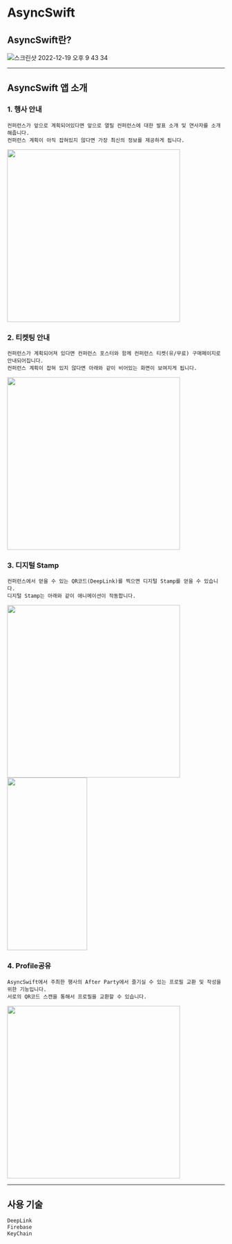 # AsyncSwift
## AsyncSwift란?
![스크린샷 2022-12-19 오후 9 43 34](https://user-images.githubusercontent.com/55151796/209364676-179c792e-b8f0-4213-aaf0-e9961b5d29ac.png)

---
## AsyncSwift 앱 소개
### 1. 행사 안내
```
컨퍼런스가 앞으로 계획되어있다면 앞으로 열릴 컨퍼런스에 대한 발표 소개 및 연사자를 소개해줍니다.
컨퍼런스 계획이 아직 잡혀있지 않다면 가장 최신의 정보를 제공하게 됩니다.
```
<p align="left">
<img src="https://user-images.githubusercontent.com/55151796/208431915-2793d71c-109d-4c81-8617-b51ff76d82e9.PNG" height=400>
</p>

### 2. 티켓팅 안내
```
컨퍼런스가 계획되어져 있다면 컨퍼런스 포스터와 함께 컨퍼런스 티켓(유/무료) 구매페이지로 안내되어집니다.
컨퍼런스 계획이 잡혀 있지 않다면 아래와 같이 비어있는 화면이 보여지게 됩니다.
```
<p align="left">
<img src="https://user-images.githubusercontent.com/55151796/208436508-34ada2d0-17b3-4232-9d6d-47a263798f13.PNG" height=400>
</p>

### 3. 디지털 Stamp 
```
컨퍼런스에서 얻을 수 있는 QR코드(DeepLink)를 찍으면 디지털 Stamp를 얻을 수 있습니다.
디지털 Stamp는 아래와 같이 애니메이션이 작동합니다.
```
<p align="left">
<img src="https://user-images.githubusercontent.com/55151796/208449937-a5b313e9-f783-42fe-a0d3-4ea8bd60ffd4.PNG" height=400>
<img src="https://user-images.githubusercontent.com/55151796/208467879-174a0159-1cb2-4278-b376-d1157232be94.gif" height=400 width=185>


### 4. Profile공유
```
AsyncSwift에서 주최한 행사의 After Party에서 즐기실 수 있는 프로필 교환 및 작성을 위한 기능입니다.
서로의 QR코드 스캔을 통해서 프로필을 교환할 수 있습니다.
```
<p align="left">
<img src="https://user-images.githubusercontent.com/55151796/208449952-9f69dcc4-9757-4be6-a8c7-3746805da469.PNG" height=400>
</p>

---
## 사용 기술
```Swift
DeepLink
Firebase
KeyChain
```
